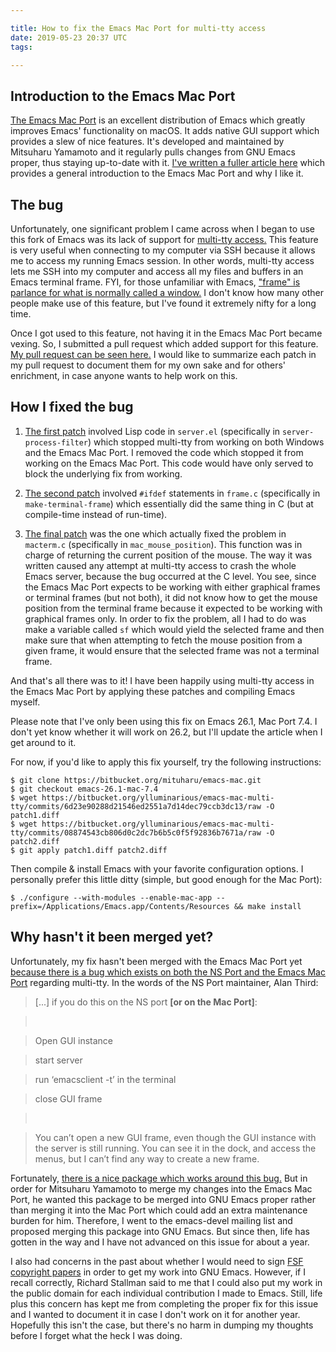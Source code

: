 ```yaml
---

title: How to fix the Emacs Mac Port for multi-tty access
date: 2019-05-23 20:37 UTC
tags: 

---
```



Introduction to the Emacs Mac Port
----------------------------------

[The Emacs Mac
Port](https://bitbucket.org/mituharu/emacs-mac/src/master/README-mac) is an
excellent distribution of Emacs which greatly improves Emacs' functionality on
macOS. It adds native GUI support which provides a slew of nice features. It's
developed and maintained by Mitsuharu Yamamoto and it regularly pulls changes
from GNU Emacs proper, thus staying up-to-date with it. [I've written a fuller
article here](/2019/05/23/emacs-mac-port-introduction/) which provides a
general introduction to the Emacs Mac Port and why I like it.

The bug
-------

Unfortunately, one significant problem I came across when I began to use this
fork of Emacs was its lack of support for [multi-tty
access.](https://www.emacswiki.org/emacs/MultiTTYSupport) This feature is very
useful when connecting to my computer via SSH because it allows me to access my
running Emacs session. In other words, multi-tty access lets me SSH into my
computer and access all my files and buffers in an Emacs terminal frame. FYI,
for those unfamiliar with Emacs, ["frame" is parlance for what is normally
called a
window.](http://www.jesshamrick.com/2012/09/10/absolute-beginners-guide-to-emacs/)
I don't know how many other people make use of this feature, but I've found it
extremely nifty for a long time.

Once I got used to this feature, not having it in the Emacs Mac Port became
vexing. So, I submitted a pull request which added support for this feature. [My
pull request can be seen
here.](https://bitbucket.org/mituharu/emacs-mac/pull-requests/2/add-multi-tty-support-to-be-on-par-with/diff)
I would like to summarize each patch in my pull request to document them for my
own sake and for others' enrichment, in case anyone wants to help work on this.

How I fixed the bug
-------------------

1.  [The first
    patch](https://bitbucket.org/mituharu/emacs-mac/pull-requests/2/add-multi-tty-support-to-be-on-par-with/diff#chg-lisp/server.el)
    involved Lisp code in `server.el` (specifically in `server-process-filter`)
    which stopped multi-tty from working on both Windows and the Emacs Mac Port.
    I removed the code which stopped it from working on the Emacs Mac Port. This
    code would have only served to block the underlying fix from working.

2.  [The second
    patch](https://bitbucket.org/mituharu/emacs-mac/pull-requests/2/add-multi-tty-support-to-be-on-par-with/diff#chg-src/frame.c)
    involved `#ifdef` statements in `frame.c` (specifically in
    `make-terminal-frame`) which essentially did the same thing in C (but at
    compile-time instead of run-time).

3.  [The final
    patch](https://bitbucket.org/mituharu/emacs-mac/pull-requests/2/add-multi-tty-support-to-be-on-par-with/diff#chg-src/macterm.c)
    was the one which actually fixed the problem in `macterm.c` (specifically in
    `mac_mouse_position`). This function was in charge of returning the current
    position of the mouse. The way it was written caused any attempt at
    multi-tty access to crash the whole Emacs server, because the bug occurred
    at the C level. You see, since the Emacs Mac Port expects to be working with
    either graphical frames or terminal frames (but not both), it did not know
    how to get the mouse position from the terminal frame because it expected to
    be working with graphical frames only. In order to fix the problem, all I
    had to do was make a variable called `sf` which would yield the selected
    frame and then make sure that when attempting to fetch the mouse position
    from a given frame, it would ensure that the selected frame was not a
    terminal frame.

And that's all there was to it! I have been happily using multi-tty access in
the Emacs Mac Port by applying these patches and compiling Emacs myself.

Please note that I've only been using this fix on Emacs 26.1, Mac Port 7.4. I
don't yet know whether it will work on 26.2, but I'll update the article when I
get around to it.

For now, if you'd like to apply this fix yourself, try the following
instructions:

~~~~~~~~~~~~~~~~~~~~~~~~~~~~~~~~~~~~~~~~~~~~~~~~~~~~~~~~~~~~~~~~~~~~~~~~~~~~~~~~
$ git clone https://bitbucket.org/mituharu/emacs-mac.git
$ git checkout emacs-26.1-mac-7.4
$ wget https://bitbucket.org/ylluminarious/emacs-mac-multi-tty/commits/6d23e90288d21546ed2551a7d14dec79ccb3dc13/raw -O patch1.diff
$ wget https://bitbucket.org/ylluminarious/emacs-mac-multi-tty/commits/08874543cb806d0c2dc7b6b5c0f5f92836b7671a/raw -O patch2.diff
$ git apply patch1.diff patch2.diff
~~~~~~~~~~~~~~~~~~~~~~~~~~~~~~~~~~~~~~~~~~~~~~~~~~~~~~~~~~~~~~~~~~~~~~~~~~~~~~~~

Then compile & install Emacs with your favorite configuration options. I
personally prefer this little ditty (simple, but good enough for the Mac Port):

~~~~~~~~~~~~~~~~~~~~~~~~~~~~~~~~~~~~~~~~~~~~~~~~~~~~~~~~~~~~~~~~~~~~~~~~~~~~~~~~
$ ./configure --with-modules --enable-mac-app --prefix=/Applications/Emacs.app/Contents/Resources && make install
~~~~~~~~~~~~~~~~~~~~~~~~~~~~~~~~~~~~~~~~~~~~~~~~~~~~~~~~~~~~~~~~~~~~~~~~~~~~~~~~

Why hasn't it been merged yet?
------------------------------

Unfortunately, my fix hasn't been merged with the Emacs Mac Port yet [because
there is a bug which exists on both the NS Port and the Emacs Mac
Port](https://lists.gnu.org/archive/html/emacs-devel/2018-01/msg00430.html)
regarding multi-tty. In the words of the NS Port maintainer, Alan Third:

>   [...] if you do this on the NS port **[or on the Mac Port]**:

>    

>   Open GUI instance

>   start server

>   run ‘emacsclient -t’ in the terminal

>   close GUI frame

>    

>   You can’t open a new GUI frame, even though the GUI instance with the server
>   is still running. You can see it in the dock, and access the menus, but I
>   can’t find any way to create a new frame.

Fortunately, [there is a nice package which works around this
bug.](https://github.com/DarwinAwardWinner/mac-pseudo-daemon) But in order for
Mitsuharu Yamamoto to merge my changes into the Emacs Mac Port, he wanted this
package to be merged into GNU Emacs proper rather than merging it into the Mac
Port which could add an extra maintenance burden for him. Therefore, I went to
the emacs-devel mailing list and proposed merging this package into GNU Emacs.
But since then, life has gotten in the way and I have not advanced on this issue
for about a year.

I also had concerns in the past about whether I would need to sign [FSF
copyright
papers](https://www.gnu.org/prep/maintain/html_node/Copyright-Papers.html) in
order to get my work into GNU Emacs. However, if I recall correctly, Richard
Stallman said to me that I could also put my work in the public domain for each
individual contribution I made to Emacs. Still, life plus this concern has kept
me from completing the proper fix for this issue and I wanted to document it in
case I don't work on it for another year. Hopefully this isn't the case, but
there's no harm in dumping my thoughts before I forget what the heck I was
doing.
